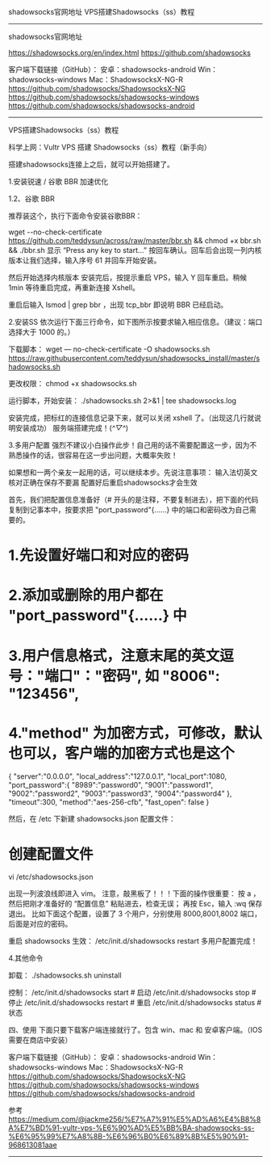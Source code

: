 shadowsocks官网地址
VPS搭建Shadowsocks（ss）教程






---------------------------------------------------------------------------------------------------------------------
shadowsocks官网地址

https://shadowsocks.org/en/index.html
https://github.com/shadowsocks


客户端下载链接（GitHub）：
安卓：shadowsocks-android
Win：shadowsocks-windows
Mac：ShadowsocksX-NG-R
https://github.com/shadowsocks/ShadowsocksX-NG
https://github.com/shadowsocks/shadowsocks-windows
https://github.com/shadowsocks/shadowsocks-android


---------------------------------------------------------------------------------------------------------------------
VPS搭建Shadowsocks（ss）教程


科学上网：Vultr VPS 搭建 Shadowsocks（ss）教程（新手向）

搭建shadowsocks连接上之后，就可以开始搭建了。

1.安装锐速 / 谷歌 BBR 加速优化

1.2、谷歌 BBR

推荐装这个，执行下面命令安装谷歌BBR：

wget --no-check-certificate https://github.com/teddysun/across/raw/master/bbr.sh && chmod +x bbr.sh && ./bbr.sh
显示 “Press any key to start…” 按回车确认。回车后会出现一列内核版本让我们选择，输入序号 61 并回车开始安装。

然后开始选择内核版本
安装完后，按提示重启 VPS，输入 Y 回车重启。稍候 1min 等待重启完成，再重新连接 Xshell。

重启后输入 lsmod | grep bbr ，出现 tcp_bbr 即说明 BBR 已经启动。




2.安装SS
依次运行下面三行命令，如下图所示按要求输入相应信息。（建议：端口选择大于 1000 的。）

下载脚本：
wget — no-check-certificate -O shadowsocks.sh https://raw.githubusercontent.com/teddysun/shadowsocks_install/master/shadowsocks.sh

更改权限：
chmod +x shadowsocks.sh

运行脚本，开始安装：
./shadowsocks.sh 2>&1 | tee shadowsocks.log


安装完成，把标红的连接信息记录下来，就可以关闭 xshell 了。（出现这几行就说明安装成功）
服务端搭建完成！(*^▽^*)




3.多用户配置
强烈不建议小白操作此步！自己用的话不需要配置这一步，因为不熟悉操作的话，很容易在这一步出问题，大概率失败！

如果想和一两个亲友一起用的话，可以继续本步。先说注意事项：
输入法切英文
核对正确在保存不要漏
配置好后重启shadowsocks才会生效


首先，我们把配置信息准备好（# 开头的是注释，不要复制进去），把下面的代码复制到记事本中，按要求把 "port_password"{……} 中的端口和密码改为自己需要的。

# 1.先设置好端口和对应的密码
# 2.添加或删除的用户都在 "port_password"{……} 中
# 3.用户信息格式，注意末尾的英文逗号："端口"："密码",  如 "8006": "123456",
# 4."method" 为加密方式，可修改，默认也可以，客户端的加密方式也是这个
{
    "server":"0.0.0.0",
    "local_address":"127.0.0.1",
    "local_port":1080,
    "port_password":{
         "8989":"password0",
         "9001":"password1",
         "9002":"password2",
         "9003":"password3",
         "9004":"password4"
    },
    "timeout":300,
    "method":"aes-256-cfb",
    "fast_open": false
}

然后，在 /etc 下新建 shadowsocks.json 配置文件：

# 创建配置文件
vi /etc/shadowsocks.json

出现一列波浪线即进入 vim。
注意，敲黑板了！！！下面的操作很重要：
按 a ，然后把刚才准备好的 “配置信息” 粘贴进去，检查无误；
再按 Esc，输入 :wq 保存退出。
比如下面这个配置，设置了 3 个用户，分别使用 8000,8001,8002 端口，后面是对应的密码。


重启 shadowsocks 生效：
/etc/init.d/shadowsocks restart
多用户配置完成！




4.其他命令

卸载：
./shadowsocks.sh uninstall

控制：
/etc/init.d/shadowsocks start      # 启动
/etc/init.d/shadowsocks stop       # 停止
/etc/init.d/shadowsocks restart    # 重启
/etc/init.d/shadowsocks status     # 状态




四、使用
下面只要下载客户端连接就行了。包含 win、mac 和 安卓客户端。（IOS 需要在商店中安装）

客户端下载链接（GitHub）：
安卓：shadowsocks-android
Win：shadowsocks-windows
Mac：ShadowsocksX-NG-R
https://github.com/shadowsocks/ShadowsocksX-NG
https://github.com/shadowsocks/shadowsocks-windows
https://github.com/shadowsocks/shadowsocks-android



参考
https://medium.com/@jackme256/%E7%A7%91%E5%AD%A6%E4%B8%8A%E7%BD%91-vultr-vps-%E6%90%AD%E5%BB%BA-shadowsocks-ss-%E6%95%99%E7%A8%8B-%E6%96%B0%E6%89%8B%E5%90%91-968613081aae



---------------------------------------------------------------------------------------------------------------------
